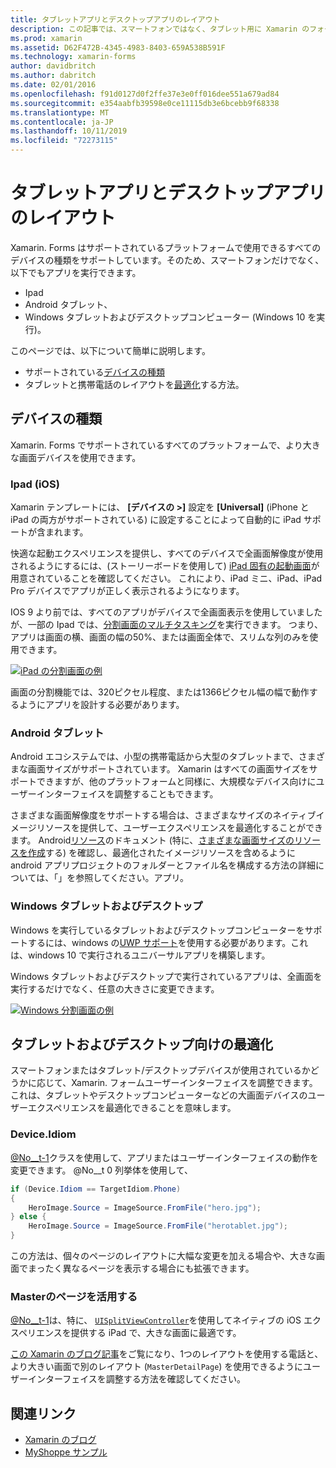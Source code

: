 ```yaml
---
title: タブレットアプリとデスクトップアプリのレイアウト
description: この記事では、スマートフォンではなく、タブレット用に Xamarin のフォームアプリケーションレイアウトを最適化する方法について説明します。
ms.prod: xamarin
ms.assetid: D62F472B-4345-4983-8403-659A538B591F
ms.technology: xamarin-forms
author: davidbritch
ms.author: dabritch
ms.date: 02/01/2016
ms.openlocfilehash: f91d0127d0f2ffe37e3e0ff016dee551a679ad84
ms.sourcegitcommit: e354aabfb39598e0ce11115db3e6bcebb9f68338
ms.translationtype: MT
ms.contentlocale: ja-JP
ms.lasthandoff: 10/11/2019
ms.locfileid: "72273115"
---
```

# <a name="layout-for-tablet-and-desktop-apps"></a>タブレットアプリとデスクトップアプリのレイアウト

Xamarin. Forms はサポートされているプラットフォームで使用できるすべてのデバイスの種類をサポートしています。そのため、スマートフォンだけでなく、以下でもアプリを実行できます。

- Ipad
- Android タブレット、
- Windows タブレットおよびデスクトップコンピューター (Windows 10 を実行)。

このページでは、以下について簡単に説明します。

- サポートされている[デバイスの種類](#Device_Types)
- タブレットと携帯電話のレイアウトを[最適化](#optimize)する方法。

<a name="Device_Types" />

## <a name="device-types"></a>デバイスの種類

Xamarin. Forms でサポートされているすべてのプラットフォームで、より大きな画面デバイスを使用できます。

### <a name="ipads-ios"></a>Ipad (iOS)

Xamarin テンプレートには、 **[デバイスの >]** 設定を **[Universal]** (iPhone と iPad の両方がサポートされている) に設定することによって自動的に iPad サポートが含まれます。

快適な起動エクスペリエンスを提供し、すべてのデバイスで全画面解像度が使用されるようにするには、(ストーリーボードを使用して) [iPad 固有の起動画面](~/ios/app-fundamentals/images-icons/launch-screens.md)が用意されていることを確認してください。 これにより、iPad ミニ、iPad、iPad Pro デバイスでアプリが正しく表示されるようになります。

IOS 9 より前では、すべてのアプリがデバイスで全画面表示を使用していましたが、一部の Ipad では、[分割画面のマルチタスキング](~/ios/platform/multitasking.md)を実行できます。
つまり、アプリは画面の横、画面の幅の50%、または画面全体で、スリムな列のみを使用できます。

[![](tablet-images/ipad-sml.png "iPad の分割画面の例")](tablet-images/ipad.png#lightbox "iPad の分割画面の例")

画面の分割機能では、320ピクセル程度、または1366ピクセル幅の幅で動作するようにアプリを設計する必要があります。

### <a name="android-tablets"></a>Android タブレット

Android エコシステムでは、小型の携帯電話から大型のタブレットまで、さまざまな画面サイズがサポートされています。 Xamarin はすべての画面サイズをサポートできますが、他のプラットフォームと同様に、大規模なデバイス向けにユーザーインターフェイスを調整することもできます。

さまざまな画面解像度をサポートする場合は、さまざまなサイズのネイティブイメージリソースを提供して、ユーザーエクスペリエンスを最適化することができます。
Android[リソース](~/android/app-fundamentals/resources-in-android/index.md)のドキュメント (特に、[さまざまな画面サイズのリソースを作成](~/android/app-fundamentals/resources-in-android/resources-for-varying-screens.md)する) を確認し、最適化されたイメージリソースを含めるように android アプリプロジェクトのフォルダーとファイル名を構成する方法の詳細については、「」を参照してください。アプリ。

### <a name="windows-tablets-and-desktops"></a>Windows タブレットおよびデスクトップ

Windows を実行しているタブレットおよびデスクトップコンピューターをサポートするには、windows の[UWP サポート](~/xamarin-forms/platform/windows/installation/index.md)を使用する必要があります。これは、windows 10 で実行されるユニバーサルアプリを構築します。

Windows タブレットおよびデスクトップで実行されているアプリは、全画面を実行するだけでなく、任意の大きさに変更できます。

[![](tablet-images/splitscreen-sml.png "Windows 分割画面の例")](tablet-images/splitscreen.png#lightbox "Windows 分割画面の例")

<a name="optimize" />

## <a name="optimizing-for-tablet-and-desktop"></a>タブレットおよびデスクトップ向けの最適化

スマートフォンまたはタブレット/デスクトップデバイスが使用されているかどうかに応じて、Xamarin. フォームユーザーインターフェイスを調整できます。 これは、タブレットやデスクトップコンピューターなどの大画面デバイスのユーザーエクスペリエンスを最適化できることを意味します。

### <a name="deviceidiom"></a>Device.Idiom

[@No__t-1](~/xamarin-forms/platform/device.md)クラスを使用して、アプリまたはユーザーインターフェイスの動作を変更できます。 @No__t 0 列挙体を使用して、

```csharp
if (Device.Idiom == TargetIdiom.Phone)
{
    HeroImage.Source = ImageSource.FromFile("hero.jpg");
} else {
    HeroImage.Source = ImageSource.FromFile("herotablet.jpg");
}
```

この方法は、個々のページのレイアウトに大幅な変更を加える場合や、大きな画面でまったく異なるページを表示する場合にも拡張できます。

### <a name="leveraging-masterdetailpage"></a>Masterのページを活用する

[@No__t-1](xref:Xamarin.Forms.MasterDetailPage)は、特に、 [`UISplitViewController`](xref:UIKit.UISplitViewController)を使用してネイティブの iOS エクスペリエンスを提供する iPad で、大きな画面に最適です。

[この Xamarin のブログ記事](https://devblogs.microsoft.com/xamarin/bringing-xamarin-forms-apps-to-tablets/)をご覧になり、1つのレイアウトを使用する電話と、より大きい画面で別のレイアウト (`MasterDetailPage`) を使用できるようにユーザーインターフェイスを調整する方法を確認してください。

## <a name="related-links"></a>関連リンク

- [Xamarin のブログ](https://devblogs.microsoft.com/xamarin/bringing-xamarin-forms-apps-to-tablets/)
- [MyShoppe サンプル](https://github.com/jamesmontemagno/myshoppe)
